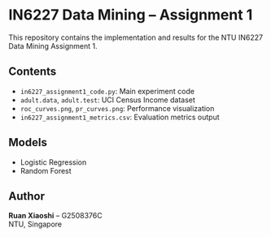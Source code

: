 # IN6227 Data Mining – Assignment 1

This repository contains the implementation and results for the NTU IN6227 Data Mining Assignment 1.

## Contents
- `in6227_assignment1_code.py`: Main experiment code  
- `adult.data`, `adult.test`: UCI Census Income dataset  
- `roc_curves.png`, `pr_curves.png`: Performance visualization  
- `in6227_assignment1_metrics.csv`: Evaluation metrics output  

## Models
- Logistic Regression  
- Random Forest  

## Author
**Ruan Xiaoshi** – G2508376C  
NTU, Singapore

